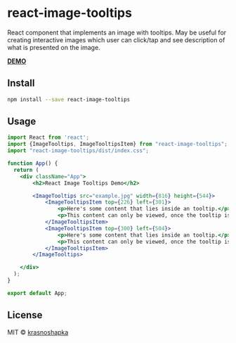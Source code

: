 # react-image-tooltips
React component that implements an image with tooltips. 
May be useful for creating interactive images which user can click/tap and see description of what is presented on the image. 

**[DEMO](https://github.com/krasnoshapka/react-image-tooltips)**

## Install

```bash
npm install --save react-image-tooltips
```

## Usage

```jsx
import React from 'react';
import {ImageTooltips, ImageTooltipsItem} from "react-image-tooltips";
import "react-image-tooltips/dist/index.css";

function App() {
  return (
    <div className="App">
        <h2>React Image Tooltips Demo</h2>

        <ImageTooltips src="example.jpg" width={816} height={544}>
            <ImageTooltipsItem top={226} left={301}>
                <p>Here's some content that lies inside an tooltip.</p>
                <p>This content can only be viewed, once the tooltip is toggled.</p>
            </ImageTooltipsItem>
            <ImageTooltipsItem top={300} left={504}>
                <p>Here's some content that lies inside an tooltip.</p>
                <p>This content can only be viewed, once the tooltip is toggled.</p>
            </ImageTooltipsItem>
        </ImageTooltips>

    </div>
  );
}

export default App;
```

## License

MIT © [krasnoshapka](https://github.com/krasnoshapka)